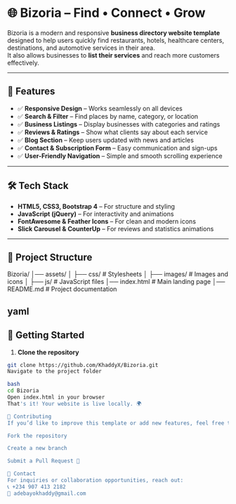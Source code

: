 # 🌐 Bizoria – Find • Connect • Grow

Bizoria is a modern and responsive **business directory website template** designed to help users quickly find restaurants, hotels, healthcare centers, destinations, and automotive services in their area.  
It also allows businesses to **list their services** and reach more customers effectively.

---

## 🚀 Features

- ✅ **Responsive Design** – Works seamlessly on all devices  
- ✅ **Search & Filter** – Find places by name, category, or location  
- ✅ **Business Listings** – Display businesses with categories and ratings  
- ✅ **Reviews & Ratings** – Show what clients say about each service  
- ✅ **Blog Section** – Keep users updated with news and articles  
- ✅ **Contact & Subscription Form** – Easy communication and sign-ups  
- ✅ **User-Friendly Navigation** – Simple and smooth scrolling experience  

---

## 🛠️ Tech Stack

- **HTML5, CSS3, Bootstrap 4** – For structure and styling  
- **JavaScript (jQuery)** – For interactivity and animations  
- **FontAwesome & Feather Icons** – For clean and modern icons  
- **Slick Carousel & CounterUp** – For reviews and statistics animations  

---

## 📂 Project Structure

Bizoria/
│── assets/
│ ├── css/ # Stylesheets
│ ├── images/ # Images and icons
│ ├── js/ # JavaScript files
│── index.html # Main landing page
│── README.md # Project documentation

yaml
---

## 🚀 Getting Started

1. **Clone the repository**

```bash
git clone https://github.com/KhaddyX/Bizoria.git
Navigate to the project folder

bash
cd Bizoria
Open index.html in your browser
That's it! Your website is live locally. 🌍

🤝 Contributing
If you’d like to improve this template or add new features, feel free to:

Fork the repository

Create a new branch

Submit a Pull Request 🚀

📧 Contact
For inquiries or collaboration opportunities, reach out:
📞 +234 907 413 2182
📩 adebayokhaddy@gmail.com
